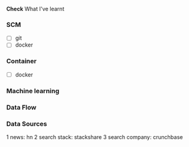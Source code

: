 **Check** What I've learnt

###  SCM
- [ ] git
- [ ] docker

### Container
- [ ] docker


### Machine learning

### Data Flow

### Data Sources

1 news: hn
2 search stack: stackshare
3 search company: crunchbase

